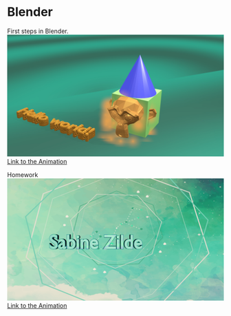 # Blender
First steps in Blender.
![Test](https://raw.githubusercontent.com/SabineZilde/Blender/master/Test.jpg)
[Link to the Animation](https://youtu.be/h4b5WAGbDv4)

Homework
![Name](https://raw.githubusercontent.com/SabineZilde/Blender/master/name.png)
[Link to the Animation](https://youtu.be/WByqOpEviMA)
